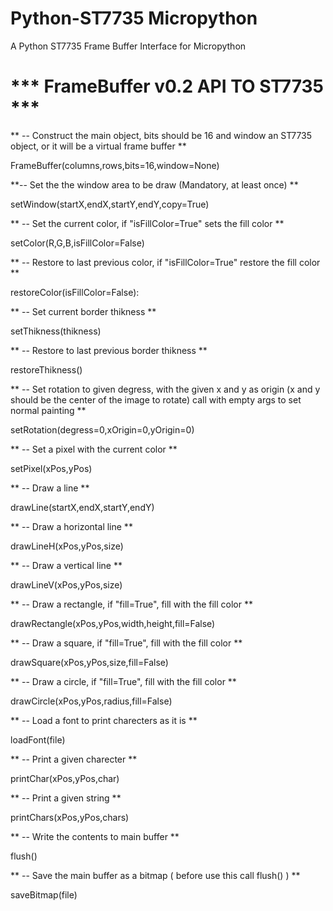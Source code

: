 # Python-ST7735 Micropython

A Python ST7735 Frame Buffer Interface for Micropython


# *** FrameBuffer v0.2 API TO ST7735 ***

** -- Construct the main object, bits should be 16 and window an ST7735 object, or it will be a virtual frame buffer **

FrameBuffer(columns,rows,bits=16,window=None)

**-- Set the the window area to be draw (Mandatory, at least once) **

setWindow(startX,endX,startY,endY,copy=True)

** -- Set the current color, if "isFillColor=True" sets the fill color **

setColor(R,G,B,isFillColor=False)

** -- Restore to last previous color, if "isFillColor=True" restore the fill color **

restoreColor(isFillColor=False):

** -- Set current border thikness **

setThikness(thikness)

** -- Restore to last previous border thikness **

restoreThikness()

** -- Set rotation to given degress, with the given x and y as origin (x and y should be the center of the image to rotate) call with empty args to set normal painting **

setRotation(degress=0,xOrigin=0,yOrigin=0)

** -- Set a pixel with the current color **

setPixel(xPos,yPos)

** -- Draw a line ** 

drawLine(startX,endX,startY,endY)

** -- Draw a horizontal line **

drawLineH(xPos,yPos,size)

** -- Draw a vertical line **

drawLineV(xPos,yPos,size)

** -- Draw a rectangle, if "fill=True", fill with the fill color **

drawRectangle(xPos,yPos,width,height,fill=False)

** -- Draw a square, if "fill=True", fill with the fill color **

drawSquare(xPos,yPos,size,fill=False)

** -- Draw a circle, if "fill=True", fill with the fill color **

drawCircle(xPos,yPos,radius,fill=False)

** -- Load a font to print charecters as it is **

loadFont(file)

** -- Print a given charecter **

printChar(xPos,yPos,char)

** -- Print a given string **

printChars(xPos,yPos,chars)

** -- Write the contents to main buffer **

flush()

** -- Save the main buffer as a bitmap ( before use this call flush() ) **

saveBitmap(file)

